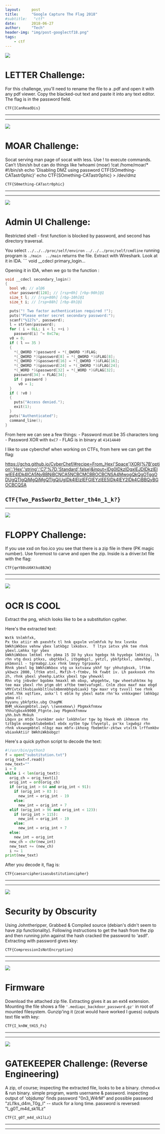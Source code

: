 ```yaml
---
layout:     post
title:      "Google Capture The Flag 2018"
#subtitle:   "ctf"
date:       2018-06-27
author:     "Tech"
header-img: "img/post-googlectf18.png"
tags:
    - ctf
---
```


![](/img/in-post/post-js-version/googlectf-letter.png)

# LETTER Challenge:

For this challenge, you'll need to rename the file to a .pdf and open it with any pdf viewer. Copy the blacked-out text and paste it into any text editor. The flag is in the password field.

```CTF{ICanReadDis}```

---
---

![](/img/in-post/post-js-version/googlectf-moar.png)

# MOAR Challenge:
Socat serving man page of socat with less.  Use ! to execute commands.  Can’t !/bin/sh but can do things like !whoami (moar)  !cat /home/moar/*
#!/bin/sh echo 'Disabling DMZ using password CTF{SOmething-CATastr0phic}' echo CTF{SOmething-CATastr0phic} > /dev/dmz

```CTF{S0mething-CATastr0phic}```

---
---

![](/img/in-post/post-js-version/googlectf-admin.png)

# Admin UI Challenge:
Restricted shell - first function is blocked by password, and second has directory traversal.

You select  ```../../../proc/self/environ```  ```../../../proc/self/cmdline```  running program is ```./main  ../main``` returns the file.  Extract with Wireshark.  Look at it in IDA.  ``` void __cdecl primary_login…


Opening it in IDA, when we go to the function :

```c
void __cdecl secondary_login()
{
  bool v0; // al@6
  char password[128]; // [rsp+0h] [rbp-90h]@1
  size_t l; // [rsp+80h] [rbp-10h]@1
  size_t i; // [rsp+88h] [rbp-8h]@1

  puts("! Two factor authentication required !");
  puts("Please enter secret secondary password:");
  scanf("%127s", password);
  l = strlen(password);
  for ( i = 0LL; i < l; ++i )
    password[i] ^= 0xC7u;
  v0 = 0;
  if ( l == 35 )
  {
    *(_QWORD *)password = *(_QWORD *)FLAG;
    *(_QWORD *)&password[8] = *(_QWORD *)&FLAG[8];
    *(_QWORD *)&password[16] = *(_QWORD *)&FLAG[16];
    *(_QWORD *)&password[24] = *(_QWORD *)&FLAG[24];
    *(_WORD *)&password[32] = *(_WORD *)&FLAG[32];
    password[34] = FLAG[34];
    if ( password )
      v0 = 1;
  }
  if ( !v0 )
  {
    puts("Access denied.");
    exit(1);
  }
  puts("Authenticated");
  command_line();
}
```

From here we can see a few things:
    - Password must be 35 characters long
    - Password XOR with ```0xC7```
    - FLAG is in binary at ```41414A40```

I like to use cyberchef when working on CTFs, from here we can get the flag:

https://gchq.github.io/CyberChef/#recipe=From_Hex('Space')XOR(%7B'option':'Hex','string':'C7'%7D,'Standard',false)&input=IDg0IDkzIDgxIEJDIDkzIEIwIEE4IDk4ICA5NyBBNiBCNCA5NCBCMCBBOCBCNSA4MwogQkQgOTggODUgQTIgQjMgQjMgQTIgQjUgIDk4IEIzIEFGIEYzIEE5IDk4IEY2IDk4CiBBQyBGOCBCQSA

```CTF{Two_PasSworDz_Better_th4n_1_k?}```
---
---

![](/img/in-post/post-js-version/googlectf-floppy.png)

# FLOPPY Challenge:
If you use xxd on foo.ico you see that there is a zip file in there (PK magic number).  Use foremost to carve and open the zip. Inside is a driver.txt file with the flag:

```CTF{qeY80sU6Ktko8BJW}```

---
---

![](/img/in-post/post-js-version/googlectf-ocr.png)

# OCR IS COOL
Extract the png, which looks like to be a substitution cypher.

Here's the extracted text:
```
Wxtk Vnlmhfxk,
Px tkx atiir mh pxevhfx tl hnk gxpxlm vnlmhfxk hy hnx lxvnkx bWkhiWkbox vehnw ybex latkbgz lxkobvx.  T ltyx ietvx yhk tee rhnk ybexl.Lmhkx tgr ybex
bWkhiWkbox lmtkml rhn pbma 15 IU hy ykxx hgebgx hk hyyebgx lmhktzx, lh rhn vtg dxxi ptkxs, ubgtkbxl, itbgmbgzl, yetzl, ybkfptkxl, ubmvhbgl, pkbmxnil - tgrmabgz.Lxx rhnk lmnyy tgrpaxkx
Rhnk ybexl bg bWkhiWkbox vtg ux kxtvaxw ykhf tgr yhhutgbsxk, lftkm ykbwzx 2000, lftkm atnl, Mxfih-t-ftmbv, hk fxwbt iv. Lh paxkxoxk rhn zh, rhnk ybexl yheehp.Latkx ybexl tgw yhewxkl
Rhn vtg jnbvder bgobmx hmaxkl mh obxp, whpgehtw, tgw vheetuhktmx hg tee max ybexl rhn ptgm obt xftbe tmmtvafxgml. Cnlm zbox maxf max ebgd VMY{vtxltkvbiaxkbltlnulmbmnmbhgvbiaxk} tgw maxr vtg tvvxll tee rhnk wtmt.Yhk xqtfiex, axkx'l t eblm hy ybexl matm rhn'kx vnkkxgmer lmhkbgz pbma nl:
hyyanu_ybkfptkx.ubg ChagMK
BHM_vkxwxgmbtel.iwy\ \(wxexmxw\) Pbgmxkfnmxw
Yhhutgbsxk9000_Ftgnte.iwy Pbgmxkfnmxw
yhh.bvh Mnkuh
Lbgvx px mtdx lxvnkbmr oxkr lxkbhnler tgw bg hkwxk mh ikhmxvm rhn tztbglm onegxktubebmbxl ebdx xytbe tgw tfwyetpl, px'kx lxgwbgz rhn rhnk vkxwxgmbtel nlbgz max mbfx-ikhoxg fbebmtkr-zktwx vtxltk lrffxmkbv vbiaxkAtiir bWkhiWkbobgz!

```
Here's a quick python script to decode the text:
```python
#!/usr/bin/python3
f = open("substitution.txt")
orig_text=f.read()
new_text=""
i = 0
while i < len(orig_text):
  orig_ch = orig_text[i]
  orig_int = ord(orig_ch)
  if (orig_int > 64 and orig_int < 91):
    if (orig_int > 83 ):
      new_int = orig_int - 19
    else:
      new_int = orig_int + 7
  elif (orig_int > 96 and orig_int < 123):
    if (orig_int > 115):
      new_int = orig_int - 19
    else:
      new_int = orig_int + 7
  else:
    new_int = orig_int
  new_ch = chr(new_int)
  new_text += (new_ch)
  i += 1
print(new_text)
```

After you decode it, flag is:

```CTF{caesarcipherisasubstitutioncipher}```

---
---

![](/img/in-post/post-js-version/googlectf-obscurity.png)

# Security by Obscurity
Using Johntheripper, Grabbed & Compiled source (debian's didn't seem to have zip functionality). Following instructions to get the hash from the zip and then running john against the hash cracked the password to 'asdf'. Extracting with password gives key:

```CTF{CompressionIsNotEncryption}```

---
---

![](/img/in-post/post-js-version/googlectf-firmware.png)

# Firmware
Download the attached zip file.  Extracting gives it as an ext4 extension.  Mounting the file shows a file ```'.mediapc_backdoor_password.gz'``` in root of mounted filesystem.  Gunzip'ing it (zcat would have worked I guess) outputs text file with key:

```CTF{I_kn0W_tH15_Fs}```

---
---

![](/img/in-post/post-js-version/googlectf-gatekeeper.png)

# GATEKEEPER Challenge: (Reverse Engineering)
A zip, of course; inspecting the extracted file, looks to be a binary. chmod+x & run binary. simple program, wants username & password.  inspecting output of 'objdump' finds password "0n3_W4rM" and possible password "zLl1ks_d4m_T0g_I"  -- stuck for a long time.  password is reversed:  "I_g0T_m4d_sk1lLz"

```CTF{I_g0T_m4d_sk1lLz}```

---
---
